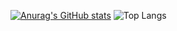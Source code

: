 [![Anurag's GitHub stats](https://github-readme-stats.vercel.app/api?username=VuongTCuong&show_icons=true&theme=dracula)](https://github.com/anuraghazra/github-readme-stats)
![Top Langs](https://github-readme-stats.vercel.app/api/top-langs/?username=anuraghazra&layout=compact)

